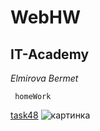 # WebHW
IT-Academy
---
_Elmirova Bermet_
```
 homeWork
```

[task48](https://github.com/bermetelmirova/WebHW/tree/task48)
![картинка](https://3.bp.blogspot.com/-4uMS2UcfKKA/VvIggDKZumI/AAAAAAAAQ9I/L4YGfX6tdFg5RNVIi-r1fdfYBaacKK3Xw/s640/banner.jpg)
